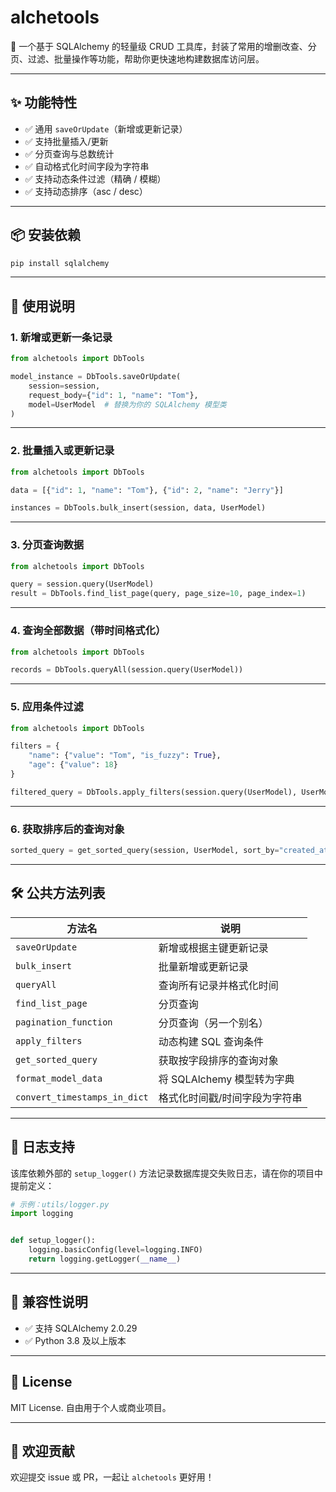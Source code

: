 # alchetools

🚀 一个基于 SQLAlchemy 的轻量级 CRUD 工具库，封装了常用的增删改查、分页、过滤、批量操作等功能，帮助你更快速地构建数据库访问层。

---

## ✨ 功能特性

- ✅ 通用 `saveOrUpdate`（新增或更新记录）
- ✅ 支持批量插入/更新
- ✅ 分页查询与总数统计
- ✅ 自动格式化时间字段为字符串
- ✅ 支持动态条件过滤（精确 / 模糊）
- ✅ 支持动态排序（asc / desc）

---

## 📦 安装依赖

```bash
pip install sqlalchemy
```

---

## 📁 使用说明

### 1. 新增或更新一条记录

```python
from alchetools import DbTools

model_instance = DbTools.saveOrUpdate(
    session=session,
    request_body={"id": 1, "name": "Tom"},
    model=UserModel  # 替换为你的 SQLAlchemy 模型类
)
```

---

### 2. 批量插入或更新记录

```python
from alchetools import DbTools

data = [{"id": 1, "name": "Tom"}, {"id": 2, "name": "Jerry"}]

instances = DbTools.bulk_insert(session, data, UserModel)
```

---

### 3. 分页查询数据

```python
from alchetools import DbTools

query = session.query(UserModel)
result = DbTools.find_list_page(query, page_size=10, page_index=1)
```

---

### 4. 查询全部数据（带时间格式化）

```python
from alchetools import DbTools

records = DbTools.queryAll(session.query(UserModel))
```

---

### 5. 应用条件过滤

```python
from alchetools import DbTools

filters = {
    "name": {"value": "Tom", "is_fuzzy": True},
    "age": {"value": 18}
}

filtered_query = DbTools.apply_filters(session.query(UserModel), UserModel, json.dumps(filters))
```

---

### 6. 获取排序后的查询对象

```python
sorted_query = get_sorted_query(session, UserModel, sort_by="created_at", order="desc")
```

---

## 🛠 公共方法列表

| 方法名                          | 说明                  |
|------------------------------|---------------------|
| `saveOrUpdate`               | 新增或根据主键更新记录         |
| `bulk_insert`                | 批量新增或更新记录           |
| `queryAll`                   | 查询所有记录并格式化时间        |
| `find_list_page`             | 分页查询                |
| `pagination_function`        | 分页查询（另一个别名）         |
| `apply_filters`              | 动态构建 SQL 查询条件       |
| `get_sorted_query`           | 获取按字段排序的查询对象        |
| `format_model_data`          | 将 SQLAlchemy 模型转为字典 |
| `convert_timestamps_in_dict` | 格式化时间戳/时间字段为字符串     |

---

## 🧪 日志支持

该库依赖外部的 `setup_logger()` 方法记录数据库提交失败日志，请在你的项目中提前定义：

```python
# 示例：utils/logger.py
import logging


def setup_logger():
    logging.basicConfig(level=logging.INFO)
    return logging.getLogger(__name__)
```

---

## 🔐 兼容性说明

- ✅ 支持 SQLAlchemy 2.0.29
- ✅ Python 3.8 及以上版本

---

## 📄 License

MIT License. 自由用于个人或商业项目。

---

## 🤝 欢迎贡献

欢迎提交 issue 或 PR，一起让 `alchetools` 更好用！
